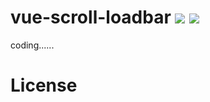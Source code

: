 # vue-scroll-loadbar   ![](https://img.shields.io/github/license/molvqingtai/vue-scroll-loadbar.svg) ![](https://img.shields.io/github/size/molvqingtai/vue-scroll-loadbar/dist/vue-scroll-loadbar.umd.min.js.svg) 

coding......

# License

[MIT]: https://github.com/molvqingtai/vue-scroll-loadbar/blob/dev/LICENSE	"MIT"

